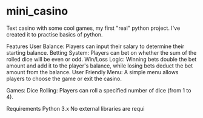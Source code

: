 # mini_casino
 Text casino with some cool games, my first "real" python project. I've created it to practise basics of python.

 
Features
User Balance: Players can input their salary to determine their starting balance.
Betting System: Players can bet on whether the sum of the rolled dice will be even or odd.
Win/Loss Logic: Winning bets double the bet amount and add it to the player's balance, while losing bets deduct the bet amount from the balance.
User Friendly Menu: A simple menu allows players to choose the game or exit the casino.

Games:
Dice Rolling: Players can roll a specified number of dice (from 1 to 4).


Requirements
Python 3.x
No external libraries are requi
